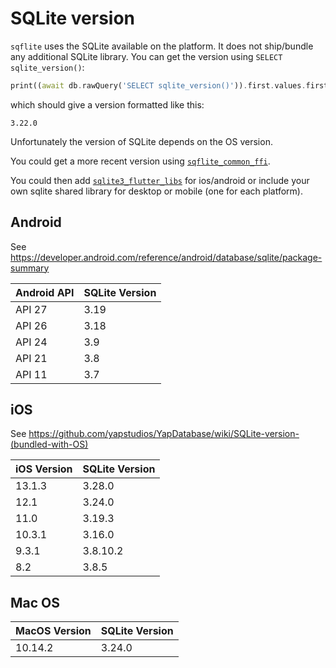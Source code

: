 # SQLite version

`sqflite` uses the SQLite available on the platform. It does not ship/bundle any additional SQLite
library. You can get the version using `SELECT sqlite_version()`:

```dart
print((await db.rawQuery('SELECT sqlite_version()')).first.values.first);
```

which should give a version formatted like this:

```
3.22.0
```

Unfortunately the version of SQLite depends on the OS version.

You could get a more recent version
using [`sqflite_common_ffi`](https://pub.dev/packages/sqflite_common_ffi).

You could then add [`sqlite3_flutter_libs`](https://pub.dev/packages/sqlite3_flutter_libs) for
ios/android or include your own sqlite shared library for desktop or mobile (one for each platform).

## Android

See https://developer.android.com/reference/android/database/sqlite/package-summary

| Android API | SQLite Version |
|-------------|----------------|
|      API 27 |           3.19 |
|      API 26 |           3.18 |
|      API 24 |            3.9 |
|      API 21 |            3.8 |
|      API 11 |            3.7 |

## iOS

See https://github.com/yapstudios/YapDatabase/wiki/SQLite-version-(bundled-with-OS)

| iOS Version | SQLite Version |
|-------------|----------------|
|      13.1.3 |         3.28.0 |
|        12.1 |         3.24.0 |
|        11.0 |         3.19.3 |
|      10.3.1 |         3.16.0 |
|       9.3.1 |       3.8.10.2 |
|         8.2 |          3.8.5 |

## Mac OS

| MacOS Version | SQLite Version |
|---------------|----------------|
|       10.14.2 |         3.24.0 |
